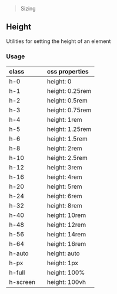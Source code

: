 > Sizing

## Height

Utilities for setting the height of an element

### Usage

| class |  | css properties |
|:--|:--|:--|
| h-0 |  | height: 0 |
| h-1 |  | height: 0.25rem |
| h-2 |  | height: 0.5rem |
| h-3 |  | height: 0.75rem |
| h-4 |  | height: 1rem |
| h-5 |  | height: 1.25rem |
| h-6 |  | height: 1.5rem |
| h-8 |  | height: 2rem |
| h-10 |  | height: 2.5rem |
| h-12 |  | height: 3rem |
| h-16 |  | height: 4rem |
| h-20 |  | height: 5rem |
| h-24 |  | height: 6rem |
| h-32 |  | height: 8rem |
| h-40 |  | height: 10rem |
| h-48 |  | height: 12rem |
| h-56 |  | height: 14rem |
| h-64 |  | height: 16rem |
| h-auto |  | height: auto |
| h-px |  | height: 1px |
| h-full |  | height: 100% |
| h-screen |  | height: 100vh |
